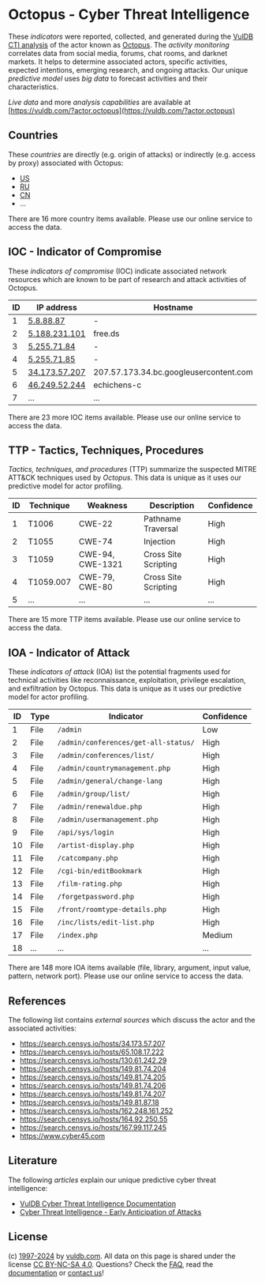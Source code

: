 # Octopus - Cyber Threat Intelligence

These _indicators_ were reported, collected, and generated during the [VulDB CTI analysis](https://vuldb.com/?kb.cti) of the actor known as [Octopus](https://vuldb.com/?actor.octopus). The _activity monitoring_ correlates data from social media, forums, chat rooms, and darknet markets. It helps to determine associated actors, specific activities, expected intentions, emerging research, and ongoing attacks. Our unique _predictive model_ uses _big data_ to forecast activities and their characteristics.

_Live data_ and more _analysis capabilities_ are available at [https://vuldb.com/?actor.octopus](https://vuldb.com/?actor.octopus)

## Countries

These _countries_ are directly (e.g. origin of attacks) or indirectly (e.g. access by proxy) associated with Octopus:

* [US](https://vuldb.com/?country.us)
* [RU](https://vuldb.com/?country.ru)
* [CN](https://vuldb.com/?country.cn)
* ...

There are 16 more country items available. Please use our online service to access the data.

## IOC - Indicator of Compromise

These _indicators of compromise_ (IOC) indicate associated network resources which are known to be part of research and attack activities of Octopus.

ID | IP address | Hostname | Campaign | Confidence
-- | ---------- | -------- | -------- | ----------
1 | [5.8.88.87](https://vuldb.com/?ip.5.8.88.87) | - | - | High
2 | [5.188.231.101](https://vuldb.com/?ip.5.188.231.101) | free.ds | - | High
3 | [5.255.71.84](https://vuldb.com/?ip.5.255.71.84) | - | - | High
4 | [5.255.71.85](https://vuldb.com/?ip.5.255.71.85) | - | - | High
5 | [34.173.57.207](https://vuldb.com/?ip.34.173.57.207) | 207.57.173.34.bc.googleusercontent.com | - | Medium
6 | [46.249.52.244](https://vuldb.com/?ip.46.249.52.244) | echichens-c | - | High
7 | ... | ... | ... | ...

There are 23 more IOC items available. Please use our online service to access the data.

## TTP - Tactics, Techniques, Procedures

_Tactics, techniques, and procedures_ (TTP) summarize the suspected MITRE ATT&CK techniques used by _Octopus_. This data is unique as it uses our predictive model for actor profiling.

ID | Technique | Weakness | Description | Confidence
-- | --------- | -------- | ----------- | ----------
1 | T1006 | CWE-22 | Pathname Traversal | High
2 | T1055 | CWE-74 | Injection | High
3 | T1059 | CWE-94, CWE-1321 | Cross Site Scripting | High
4 | T1059.007 | CWE-79, CWE-80 | Cross Site Scripting | High
5 | ... | ... | ... | ...

There are 15 more TTP items available. Please use our online service to access the data.

## IOA - Indicator of Attack

These _indicators of attack_ (IOA) list the potential fragments used for technical activities like reconnaissance, exploitation, privilege escalation, and exfiltration by Octopus. This data is unique as it uses our predictive model for actor profiling.

ID | Type | Indicator | Confidence
-- | ---- | --------- | ----------
1 | File | `/admin` | Low
2 | File | `/admin/conferences/get-all-status/` | High
3 | File | `/admin/conferences/list/` | High
4 | File | `/admin/countrymanagement.php` | High
5 | File | `/admin/general/change-lang` | High
6 | File | `/admin/group/list/` | High
7 | File | `/admin/renewaldue.php` | High
8 | File | `/admin/usermanagement.php` | High
9 | File | `/api/sys/login` | High
10 | File | `/artist-display.php` | High
11 | File | `/catcompany.php` | High
12 | File | `/cgi-bin/editBookmark` | High
13 | File | `/film-rating.php` | High
14 | File | `/forgetpassword.php` | High
15 | File | `/front/roomtype-details.php` | High
16 | File | `/inc/lists/edit-list.php` | High
17 | File | `/index.php` | Medium
18 | ... | ... | ...

There are 148 more IOA items available (file, library, argument, input value, pattern, network port). Please use our online service to access the data.

## References

The following list contains _external sources_ which discuss the actor and the associated activities:

* https://search.censys.io/hosts/34.173.57.207
* https://search.censys.io/hosts/65.108.17.222
* https://search.censys.io/hosts/130.61.242.29
* https://search.censys.io/hosts/149.81.74.204
* https://search.censys.io/hosts/149.81.74.205
* https://search.censys.io/hosts/149.81.74.206
* https://search.censys.io/hosts/149.81.74.207
* https://search.censys.io/hosts/149.81.87.18
* https://search.censys.io/hosts/162.248.161.252
* https://search.censys.io/hosts/164.92.250.55
* https://search.censys.io/hosts/167.99.117.245
* https://www.cyber45.com

## Literature

The following _articles_ explain our unique predictive cyber threat intelligence:

* [VulDB Cyber Threat Intelligence Documentation](https://vuldb.com/?kb.cti)
* [Cyber Threat Intelligence - Early Anticipation of Attacks](https://www.scip.ch/en/?labs.20201022)

## License

(c) [1997-2024](https://vuldb.com/?kb.changelog) by [vuldb.com](https://vuldb.com/?kb.about). All data on this page is shared under the license [CC BY-NC-SA 4.0](https://creativecommons.org/licenses/by-nc-sa/4.0/). Questions? Check the [FAQ](https://vuldb.com/?kb.faq), read the [documentation](https://vuldb.com/?kb) or [contact us](https://vuldb.com/?contact)!
